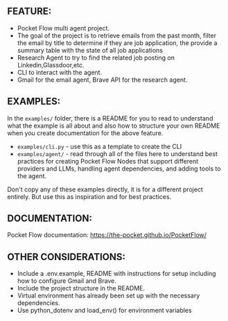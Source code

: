 ## FEATURE:

- Pocket Flow multi agent project.
- The goal of the project is to retrieve emails from the past month, filter the email by title to determine if they are job application, the provide a summary table with the state of all job applications
- Research Agent to try to find the related job posting on Linkedin,Glassdoor,etc.
- CLI to interact with the agent.
- Gmail for the email agent, Brave API for the research agent.

## EXAMPLES:

In the `examples/` folder, there is a README for you to read to understand what the example is all about and also how to structure your own README when you create documentation for the above feature.

- `examples/cli.py` - use this as a template to create the CLI
- `examples/agent/` - read through all of the files here to understand best practices for creating Pocket Flow Nodes that support different providers and LLMs, handling agent dependencies, and adding tools to the agent.

Don't copy any of these examples directly, it is for a different project entirely. But use this as inspiration and for best practices.

## DOCUMENTATION:

Pocket Flow documentation: https://the-pocket.github.io/PocketFlow/

## OTHER CONSIDERATIONS:

- Include a .env.example, README with instructions for setup including how to configure Gmail and Brave.
- Include the project structure in the README.
- Virtual environment has already been set up with the necessary dependencies.
- Use python_dotenv and load_env() for environment variables
